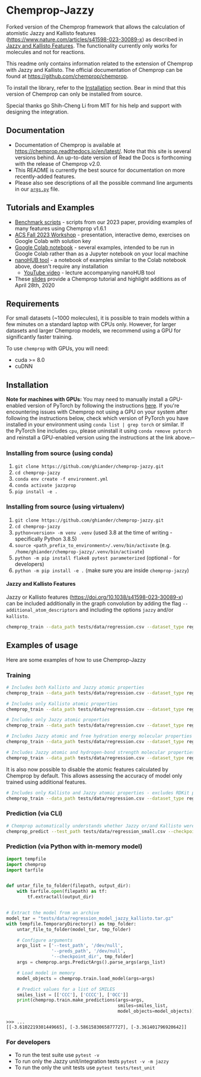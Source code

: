 # Chemprop-Jazzy
Forked version of the Chemprop framework that allows the calculation of atomistic Jazzy and Kallisto features (https://www.nature.com/articles/s41598-023-30089-x) as described in [Jazzy and Kallisto Features](#jazzy-and-kallisto-features). The functionality currently only works for molecules and not for reactions.

This readme only contains information related to the extension of Chemprop with Jazzy and Kallisto. The official documentation of Chemprop can be found at https://github.com/chemprop/chemprop.

To install the library, refer to the [Installation](#installation) section. Bear in mind that this version of Chemprop can only be installed from source.

Special thanks go Shih-Cheng Li from MIT for his help and support with designing the integration.

## Documentation

* Documentation of Chemprop is available at https://chemprop.readthedocs.io/en/latest/. Note that this site is several versions behind. An up-to-date version of Read the Docs is forthcoming with the release of Chemprop v2.0.
* This README is currently the best source for documentation on more recently-added features.
* Please also see descriptions of all the possible command line arguments in our [`args.py`](https://github.com/chemprop/chemprop/blob/master/chemprop/args.py) file.

## Tutorials and Examples

* [Benchmark scripts](https://github.com/chemprop/chemprop_benchmark) - scripts from our 2023 paper, providing examples of many features using Chemprop v1.6.1
* [ACS Fall 2023 Workshop](https://github.com/chemprop/chemprop-workshop-acs-fall2023) - presentation, interactive demo, exercises on Google Colab with solution key
* [Google Colab notebook](https://colab.research.google.com/github/chemprop/chemprop/blob/master/colab_demo.ipynb) - several examples, intended to be run in Google Colab rather than as a Jupyter notebook on your local machine
* [nanoHUB tool](https://nanohub.org/resources/chempropdemo/) - a notebook of examples similar to the Colab notebook above, doesn't require any installation
  * [YouTube video](https://www.youtube.com/watch?v=TeOl5E8Wo2M) - lecture accompanying nanoHUB tool
* These [slides](https://docs.google.com/presentation/d/14pbd9LTXzfPSJHyXYkfLxnK8Q80LhVnjImg8a3WqCRM/edit?usp=sharing) provide a Chemprop tutorial and highlight additions as of April 28th, 2020

## Requirements

For small datasets (~1000 molecules), it is possible to train models within a few minutes on a standard laptop with CPUs only. However, for larger datasets and larger Chemprop models, we recommend using a GPU for significantly faster training.

To use `chemprop` with GPUs, you will need:
 * cuda >= 8.0
 * cuDNN

## Installation

**Note for machines with GPUs:** You may need to manually install a GPU-enabled version of PyTorch by following the instructions [here](https://pytorch.org/get-started/locally/). If you're encountering issues with Chemprop not using a GPU on your system after following the instructions below, check which version of PyTorch you have installed in your environment using `conda list | grep torch` or similar. If the PyTorch line includes `cpu`, please uninstall it using `conda remove pytorch` and reinstall a GPU-enabled version using the instructions at the link above.
̶

### Installing from source (using conda)

1. `git clone https://github.com/ghiander/chemprop-jazzy.git`
2. `cd chemprop-jazzy`
3. `conda env create -f environment.yml`
4. `conda activate jazzprop`
5. `pip install -e .`

### Installing from source (using virtualenv)

1. `git clone https://github.com/ghiander/chemprop-jazzy.git`
2. `cd chemprop-jazzy`
3. `python<version> -m venv .venv` (used <version> 3.8 at the time of writing - specifically Python 3.8.5)
4. `source <path_prefix_to_environment>/.venv/bin/activate` (e.g. `/home/ghiander/chemprop-jazzy/.venv/bin/activate`)
5. `python -m pip install flake8 pytest parameterized` (optional - for developers)
6. `python -m pip install -e .` (make sure you are inside `chemprop-jazzy`)

#### Jazzy and Kallisto Features
Jazzy or Kallisto features (https://doi.org/10.1038/s41598-023-30089-x) can be included additionally in the graph convolution by adding the flag `--additional_atom_descriptors` and including the options `jazzy` and/or `kallisto`.

```bash
chemprop_train --data_path tests/data/regression.csv --dataset_type regression --save_dir test_model_checkpoints --quiet --additional_atom_descriptors kallisto jazzy
```

## Examples of usage
Here are some examples of how to use Chemprop-Jazzy

### Training
```bash
# Includes both Kallisto and Jazzy atomic properties
chemprop_train --data_path tests/data/regression.csv --dataset_type regression --save_dir test_model_checkpoints --quiet --additional_atom_descriptors kallisto jazzy

# Includes only Kallisto atomic properties
chemprop_train --data_path tests/data/regression.csv --dataset_type regression --save_dir test_model_checkpoints --quiet --additional_atom_descriptors kallisto

# Includes only Jazzy atomic properties
chemprop_train --data_path tests/data/regression.csv --dataset_type regression --save_dir test_model_checkpoints --quiet --additional_atom_descriptors jazzy

# Includes Jazzy atomic and free hydration energy molecular properties
chemprop_train --data_path tests/data/regression.csv --dataset_type regression --save_dir test_model_checkpoints --quiet --additional_atom_descriptors jazzy --features_generator jazzy_hyd

# Includes Jazzy atomic and hydrogen-bond strength molecular properties
chemprop_train --data_path tests/data/regression.csv --dataset_type regression --save_dir test_model_checkpoints --quiet --additional_atom_descriptors jazzy --features_generator jazzy_hbs
```

It is also now possible to disable the atomic features calculated by Chemprop by default. This allows assessing the accuracy of model only trained using additional features.

```bash
# Includes only Kallisto and Jazzy atomic properties - excludes RDKit properties calculated by Chemprop by default (vanilla properties)
chemprop_train --data_path tests/data/regression.csv --dataset_type regression --save_dir test_model_checkpoints --quiet --additional_atom_descriptors kallisto jazzy --no_rdkit_atom_descriptors
```

### Prediction (via CLI)
```bash
# Chemprop automatically understands whether Jazzy or/and Kallisto were used to train the model
chemprop_predict --test_path tests/data/regression_small.csv --checkpoint_dir test_model_checkpoints --preds_path regression_preds.csv
```

### Prediction (via Python with in-memory model)
```python
import tempfile
import chemprop
import tarfile


def untar_file_to_folder(filepath, output_dir):
    with tarfile.open(filepath) as tf:
        tf.extractall(output_dir)


# Extract the model from an archive
model_tar = "tests/data/regression_model_jazzy_kallisto.tar.gz"
with tempfile.TemporaryDirectory() as tmp_folder:
    untar_file_to_folder(model_tar, tmp_folder)

    # Configure arguments
    args_list = ['--test_path', '/dev/null',
                 '--preds_path', '/dev/null',
                 '--checkpoint_dir', tmp_folder]
    args = chemprop.args.PredictArgs().parse_args(args_list)

    # Load model in memory
    model_objects = chemprop.train.load_model(args=args)

    # Predict values for a list of SMILES
    smiles_list = [['CCC'], ['CCCC'], ['OCC']]
    print(chemprop.train.make_predictions(args=args,
                                          smiles=smiles_list,
                                          model_objects=model_objects))
```

```
>>> ...
[[-3.6102219301449665], [-3.5861583065877727], [-3.361401796920642]]
```

### For developers
* To run the test suite use `pytest -v`
* To run only the Jazzy unit/integration tests `pytest -v -m jazzy`
* To run the only the unit tests use `pytest tests/test_unit`
